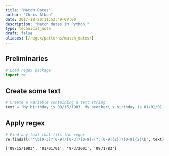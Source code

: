 ```yaml
---
title: "Match Dates"
author: "Chris Albon"
date: 2017-12-20T11:53:49-07:00
description: "Match dates in Python."
type: technical_note
draft: false
aliases: [/regex/patterns/match_dates/]
---
```

## Preliminaries


```python
# Load regex package
import re
```

## Create some text


```python
# Create a variable containing a text string
text = 'My birthday is 09/15/1983. My brother\'s birthday is 01/01/01. My other two brothers have birthdays of 9/3/2001 and 09/1/83.'
```

## Apply regex


```python
# Find any text that fits the regex
re.findall(r'\b[0-3]?[0-9]/[0-3]?[0-9]/(?:[0-9]{2})?[0-9]{2}\b', text)
```




    ['09/15/1983', '01/01/01', '9/3/2001', '09/1/83']


